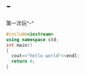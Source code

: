 # -
第一次玩^-^
```cpp
#include<iostream>
using namespace std;
int main()
{
  cout<<"hello world"<<endl;
  return 0;
}
```

